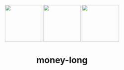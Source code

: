 <p align="center">
    <img width="120" src="https://gw.alipayobjects.com/zos/rmsportal/KDpgvguMpGfqaHPjicRK.svg">
    <img src="https://pngimg.com/uploads/plus/plus_PNG62.png" width="120">
    <img width="120" src="https://camo.githubusercontent.com/53c254c00db1f6b21fdb15b0aefd41f1a4452bf64809a43f595b341031c689bd/68747470733a2f2f716e2e616e7464762e636f6d2f7675652e706e67">
</p>

<h1 align="center">money-long</h1>
